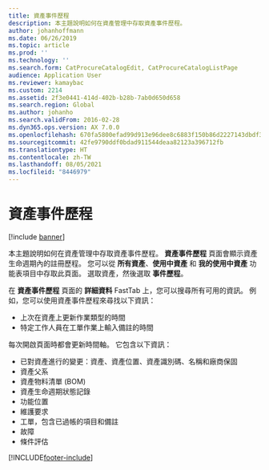 ```yaml
---
title: 資產事件歷程
description: 本主題說明如何在資產管理中存取資產事件歷程。
author: johanhoffmann
ms.date: 06/26/2019
ms.topic: article
ms.prod: ''
ms.technology: ''
ms.search.form: CatProcureCatalogEdit, CatProcureCatalogListPage
audience: Application User
ms.reviewer: kamaybac
ms.custom: 2214
ms.assetid: 2f3e0441-414d-402b-b28b-7ab0d650d658
ms.search.region: Global
ms.author: johanho
ms.search.validFrom: 2016-02-28
ms.dyn365.ops.version: AX 7.0.0
ms.openlocfilehash: 670fa5800efad99d913e96dee8c6883f150b86d2227143dbdf392c7b380e89a6
ms.sourcegitcommit: 42fe9790ddf0bdad911544deaa82123a396712fb
ms.translationtype: HT
ms.contentlocale: zh-TW
ms.lasthandoff: 08/05/2021
ms.locfileid: "8446979"
---
```

# <a name="asset-event-history"></a>資產事件歷程

[!include [banner](../../includes/banner.md)]

 

本主題說明如何在資產管理中存取資產事件歷程。 **資產事件歷程** 頁面會顯示資產生命週期內的註冊歷程。 您可以從 **所有資產**、**使用中資產** 和 **我的使用中資產** 功能表項目中存取此頁面。 選取資產，然後選取 **事件歷程**。

在 **資產事件歷程** 頁面的 **詳細資料** FastTab 上，您可以搜尋所有可用的資訊。 例如，您可以使用資產事件歷程來尋找以下資訊：

- 上次在資產上更新作業類型的時間
- 特定工作人員在工單作業上輸入備註的時間

每次開啟頁面時都會更新時間軸。 它包含以下資訊：

- 已對資產進行的變更：資產、資產位置、資產識別碼、名稱和廠商保固
- 資產父系
- 資產物料清單 (BOM)
- 資產生命週期狀態記錄
- 功能位置
- 維護要求
- 工單，包含已過帳的項目和備註
- 故障
- 條件評估


[!INCLUDE[footer-include](../../../includes/footer-banner.md)]